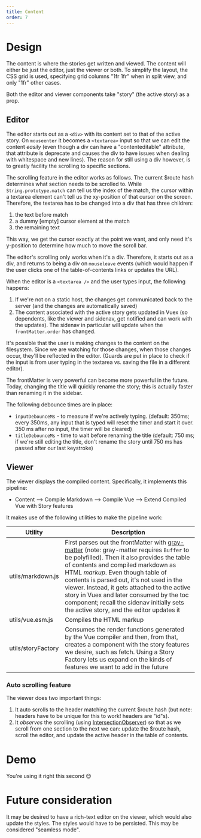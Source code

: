 ```yaml
---
title: Content
order: 7
---
```


# Design

The content is where the stories get written and viewed. The content will either be just the editor, just the viewer or both. To simplify the layout, the CSS grid is used, specifying grid columns "1fr 1fr" when in split view, and only "1fr" other cases. 

Both the editor and viewer components take "story" (the active story) as a prop.

## Editor

The editor starts out as a `<div>` with its content set to that of the active story. On `mouseenter` it becomes a `<textarea>` input so that we can edit the content *easily* (even though a div can have a "contenteditable" attribute, that attribute is deprecate and causes the div to have issues when dealing with whitespace and new lines). The reason for still using a div however, is to greatly facility the scrolling to specific sections. 

The scrolling feature in the editor works as follows. The current $route hash determines what section needs to be scrolled to. While `String.prototype.match` can tell us the index of the match, the cursor within a textarea element can't tell us the xy-position of that cursor on the screen. Therefore, the textarea has to be changed into a div that has three children:
1. the text before match
2. a dummy [empty] cursor element at the match
3. the remaining text  

This way, we get the cursor exactly at the point we want, and only need it's y-position to determine how much to move the scroll bar. 

The editor's scrolling only works when it's a div. Therefore, it starts out as a div, and returns to being a div on `mouseleave` events (which would happen if the user clicks one of the table-of-contents links or updates the URL). 

When the editor is a `<textarea />` and the user types input, the following happens:
1. If we're not on a static host, the changes get communicated back to the server (and the changes are automatically saved)
2. The content associated with the active story gets updated in Vuex (so dependents, like the viewer and sidenav, get notified and can work with the updates). The sidenav in particular will update when the `frontMatter.order` has changed.

It's possible that the user is making changes to the content on the filesystem. Since we are watching for those changes, when those changes occur, they'll be reflected in the editor. (Guards are put in place to check if the input is from user typing in the textarea vs. saving the file in a different editor).

The frontMatter is very powerful can become more powerful in the future. Today, changing the title will quickly rename the story; this is actually faster than renaming it in the sidebar.

The following debounce times are in place:
* `inputDebounceMs` - to measure if we're actively typing. (default: 350ms; every 350ms, any input that is typed will reset the timer and start it over. 350 ms after no input, the timer will be cleared)
* `titleDebounceMs` - time to wait before renaming the title (default: 750 ms; if we're still editing the title, don't rename the story until 750 ms has passed after our last keystroke)

## Viewer

The viewer displays the compiled content. Specifically, it implements this pipeline:

* Content --> Compile Markdown --> Compile Vue --> Extend Compiled Vue with Story features

It makes use of the following utilities to make the pipeline work:

| Utility | Description |
| --- | --- |
| utils/markdown.js | First parses out the frontMatter with [gray-matter](https://www.npmjs.com/package/gray-matter) (note: gray-matter requires `Buffer` to be polyfilled). Then it also provides the table of contents and compiled markdown as HTML *markup*. Even though table of contents is parsed out, it's not used in the viewer. Instead, it gets attached to the active story in Vuex and later consumed by the toc component; recall the sidenav initially sets the active story, and the editor updates it |
| utils/vue.esm.js | Compiles the HTML markup  |
| utils/storyFactory | Consumes the render functions generated by the Vue compiler and then, from that, creates a component with the story features we desire, such as fetch. Using a Story Factory lets us expand on the kinds of features we want to add in the future  |

### Auto scrolling feature

The viewer does two important things: 
1. It auto scrolls to the header matching the current $route.hash (but note: headers have to be unique for this to work! headers are "id"s).
2. It *observes* the scrolling (using [IntersectionObserver](https://developer.mozilla.org/en-US/docs/Web/API/Intersection_Observer_API)) so that as we scroll from one section to the next we can: update the $route hash, scroll the editor, and update the active header in the table of contents.


# Demo

You're using it right this second 😊

# Future consideration

It may be desired to have a rich-text editor on the viewer, which would also update the styles. The styles would have to be persisted. This may be considered "seamless mode".